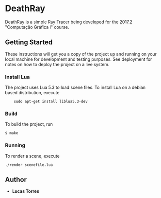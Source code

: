 # DeathRay
DeathRay is a simple Ray Tracer being developed for the 2017.2 "Computação Gráfica I" course.

## Getting Started

These instructions will get you a copy of the project up and running on your local machine for development and testing purposes. See deployment for notes on how to deploy the project on a live system.

### Install Lua
The project uses Lua 5.3 to load scene files. To install Lua on a debian based distribution, execute
```
    sudo apt-get install liblua5.3-dev
```

### Build

To build the project, run

```
$ make
```

### Running

To render a scene, execute

```
./render scenefile.lua
```


## Author

* **Lucas Torres**
